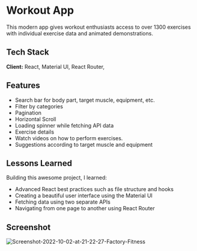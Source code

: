 
# Workout App 

This modern app gives workout enthusiasts access to over 1300 exercises with individual exercise data and animated demonstrations. 
## Tech Stack

**Client:** React, Material UI, React Router, 




## Features

- Search bar for body part, target muscle, equipment, etc.
- Filter by categories
- Pagination
- Horizontal Scroll
- Loading spinner while fetching API data
- Exercise details
- Watch videos on how to perform exercises.
- Suggestions according to target muscle and equipment




## Lessons Learned

Building this awesome project, I learned:

- Advanced React best practices such as file structure and hooks
- Creating a beautiful user interface using the Material UI 
- Fetching data using two separate APIs
- Navigating from one page to another using React Router


## Screenshot

<img src="https://i.ibb.co/1Rs77tM/Screenshot-2022-10-02-at-21-22-27-Factory-Fitness.png" alt="Screenshot-2022-10-02-at-21-22-27-Factory-Fitness" border="0">
